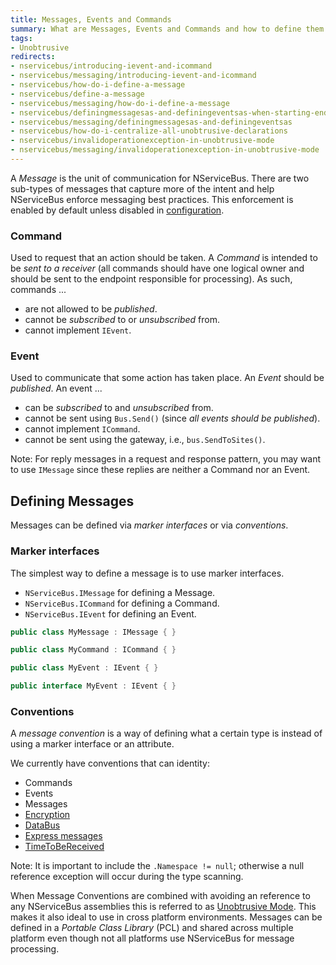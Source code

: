 ```yaml
---
title: Messages, Events and Commands
summary: What are Messages, Events and Commands and how to define them.
tags: 
- Unobtrusive
redirects:
- nservicebus/introducing-ievent-and-icommand
- nservicebus/messaging/introducing-ievent-and-icommand
- nservicebus/how-do-i-define-a-message
- nservicebus/define-a-message
- nservicebus/messaging/how-do-i-define-a-message
- nservicebus/definingmessagesas-and-definingeventsas-when-starting-endpoint
- nservicebus/messaging/definingmessagesas-and-definingeventsas
- nservicebus/how-do-i-centralize-all-unobtrusive-declarations
- nservicebus/invalidoperationexception-in-unobtrusive-mode
- nservicebus/messaging/invalidoperationexception-in-unobtrusive-mode
---
```


A *Message* is the unit of communication for NServiceBus. There are two sub-types of messages that capture more of the intent and help NServiceBus enforce messaging best practices. This enforcement is enabled by default unless disabled in [configuration](best-practice-enforcement.md). 


### Command

Used to request that an action should be taken. A *Command* is intended to be _sent to a receiver_ (all commands should have one logical owner and should be sent to the endpoint responsible for processing). As such, commands ...

-   are not allowed to be _published_. 
-   cannot be _subscribed_ to or _unsubscribed_ from.
-   cannot implement `IEvent`.


### Event

Used to communicate that some action has taken place. An *Event* should be _published_. An event ...

-   can be _subscribed_ to and _unsubscribed_ from.
-   cannot be sent using `Bus.Send()` (since _all events should be published_).
-   cannot implement `ICommand`.
-   cannot be sent using the gateway, i.e., `bus.SendToSites()`.

Note: For reply messages in a request and response pattern, you may want to use `IMessage` since these replies are neither a Command nor an Event.


## Defining Messages

Messages can be defined via *marker interfaces* or via *conventions*.


### Marker interfaces

The simplest way to define a message is to use marker interfaces. 

 * `NServiceBus.IMessage` for defining a Message.
 * `NServiceBus.ICommand` for defining a Command.
 * `NServiceBus.IEvent` for defining an Event.

```C#
public class MyMessage : IMessage { }

public class MyCommand : ICommand { }

public class MyEvent : IEvent { }

public interface MyEvent : IEvent { }
```


### Conventions 

A *message convention* is a way of defining what a certain type is instead of using a marker interface or an attribute.

We currently have conventions that can identity:

- Commands
- Events
- Messages
- [Encryption](/nservicebus/security/encryption.md)
- [DataBus](/nservicebus/messaging/databus.md)
- [Express messages](/nservicebus/messaging/non-durable-messaging.md)
- [TimeToBeReceived](/nservicebus/messaging/discard-old-messages.md)

Note: It is important to include the `.Namespace != null`; otherwise a null reference exception will occur during the type scanning.

When Message Conventions are combined with avoiding an reference to any NServiceBus assemblies this is referred to as [Unobtrusive Mode](unobtrusive-mode.md). This makes it also ideal to use in cross platform environments. Messages can be defined in a *Portable Class Library* (PCL) and shared across multiple platform even though not all platforms use NServiceBus for message processing.
